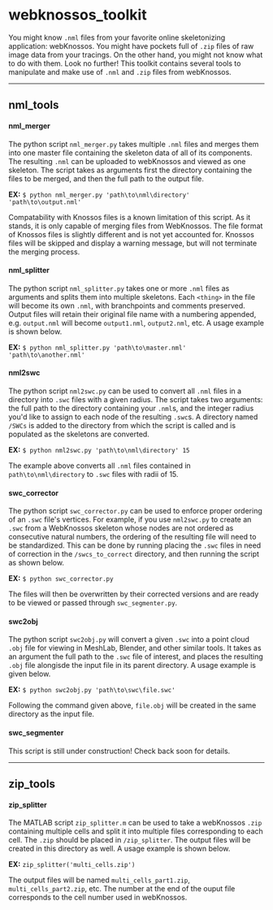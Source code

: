 # **webknossos_toolkit**
You might know `.nml` files from your favorite online skeletonizing application: webKnossos. You might have pockets full of `.zip` files of raw image data from your tracings. On the other hand, you might not know what to do with them. Look no further! This toolkit contains several tools to manipulate and make use of `.nml` and `.zip` files from webKnossos.
***
## **nml_tools**

#### nml_merger
The python script `nml_merger.py` takes multiple `.nml` files and merges them into one master file containing the skeleton data of all of its components. The resulting `.nml` can be uploaded to webKnossos and viewed as one skeleton. The script takes as arguments first the directory containing the files to be merged, and then the full path to the output file.

**EX:** `$ python nml_merger.py 'path\to\nml\directory' 'path\to\output.nml'`

Compatability with Knossos files is a known limitation of this script. As it stands, it is only capable of merging files from WebKnossos. The file format of Knossos files is slightly different and is not yet accounted for. Knossos files will be skipped and display a warning message, but will not terminate the merging process.

#### nml_splitter
The python script `nml_splitter.py` takes one or more `.nml` files as arguments and splits them into multiple skeletons. Each `<thing>` in the file will become its own `.nml`, with branchpoints and comments preserved.  Output files will retain their original file name with a numbering appended, e.g. `output.nml` will become `output1.nml`, `output2.nml`, etc. A usage example is shown below.

**EX:** `$ python nml_splitter.py 'path\to\master.nml' 'path\to\another.nml'`


#### nml2swc
The python script `nml2swc.py` can be used to convert all `.nml` files in a directory into `.swc` files with a given radius. The script takes two arguments: the full path to the directory containing your `.nml`s, and the integer radius you'd like to assign to each node of the resulting `.swc`s. A directory named `/SWCs` is added to the directory from which the script is called and is populated as the skeletons are converted.

**EX:** `$ python nml2swc.py 'path\to\nml\directory' 15`

The example above converts all `.nml` files contained in `path\to\nml\directory` to `.swc` files with radii of 15. 

#### swc_corrector
The python script `swc_corrector.py` can be used to enforce proper ordering of an `.swc` file's vertices. For example, if you use `nml2swc.py` to create an `.swc` from a WebKnossos skeleton whose nodes are not ordered as consecutive natural numbers, the ordering of the resulting file will need to be standardized. This can be done by running placing the `.swc` files in need of correction in the `/swcs_to_correct` directory, and then running the script as shown below.

**EX:** `$ python swc_corrector.py`

The files will then be overwritten by their corrected versions and are ready to be viewed or passed through `swc_segmenter.py`.
#### swc2obj
The python script `swc2obj.py` will convert a given `.swc` into a point cloud `.obj` file for viewing in MeshLab, Blender, and other similar tools. It takes as an argument the full path to the `.swc` file of interest, and places the resulting `.obj` file alongisde the input file in its parent directory. A usage example is given below.

**EX:** `$ python swc2obj.py 'path\to\swc\file.swc'`

Following the command given above, `file.obj` will be created in the same directory as the input file.
#### swc_segmenter
This script is still under construction! Check back soon for details.

***
## **zip_tools**

#### zip_splitter
The MATLAB script `zip_splitter.m` can be used to take a webKnossos `.zip` containing multiple cells and split it into multiple files corresponding to each cell. The `.zip` should be placed in `/zip_splitter`. The output files will be created in this directory as well. A usage example is shown below.

**EX:** `zip_splitter('multi_cells.zip')`

The output files will be named `multi_cells_part1.zip`, `multi_cells_part2.zip`, etc. The number at the end of the ouput file corresponds to the cell number used in webKnossos.

